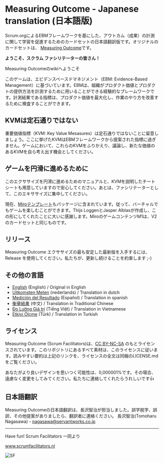 # Measuring Outcome - Japanese translation (日本語版)
Scrum.orgによるEBMフレームワークを基にした、アウトカム（成果）の計測に関して学習を促進するためのカードセットの日本語翻訳版です。オリジナルのカードセットは、 [Measuring Outcome](https://github.com/ScrumFacilitators/measuringoutcome-en)です。

**ようこそ、スクラム ファシリテーターの皆さん！**

Measuring Outcomeのwikiへようこそ

このゲームは、エビデンスベースドマネジメント（EBM: Evidence-Based Management）に基づいています。EBMは、組織がプロダクト価値とプロダクトの提供方法を計測するために用いることができる経験的なプレームワークです。計測結果である指標は、プロダクト価値を最大化し、作業のやり方を改善するために検査することができます。

## KVMは定石通りではない
重要価値指標（KVM: Key Value Mesasures）は定石通りではないことに留意しましょう。ここに挙げたKVMはEBMフレームワークから提案された指標に過ぎません。ゲームにおいて、これらのKVMをふりかえり、議論し、新たな価値のあるKVMを自ら考え出す機会としてください。

## ゲームを円滑に進めるために
このエクササイズを円滑に進めるためのマニュアルと、KVMを説明したチートシートも用意していますので安心してください。あとは、ファシリテーターとして、このエキササイズに集中してください。

現在、[Miroテンプレート](https://github.com/ScrumFacilitators/measuringoutcome-ja/blob/main/Measuring%20Outcome%20%5BMiro%20Template%5D%20m1.rtb)もパッケージに含まれています。従って、バーチャルでもゲームを楽しむことができます。Thijs LoggenとJasper Alblasが作成し、この形にしてくれたことに大いに感謝します。MiroのゲームコンテンツM1は、V2のカードセットと同じものです。

## リリース
Measuring Outcome エクササイズの最も安定した最新版を入手するには、Release を使用してください。私たちが、更新し続けることを約束します ;-)

## その他の言語
- [English](https://github.com/ScrumFacilitators/measuringoutcome-en) (English) / Original in English
- [Uitkomsten Meten](https://github.com/ScrumFacilitators/measuringoutcome-nl/releases/latest) (nederlands) / Translation in dutch
- [Medición del Resultado](https://github.com/ScrumFacilitators/measuringoutcome-es/releases/latest) (Español) / Translation in spanish
- [衡量結果](https://github.com/ScrumFacilitators/measuringoutcome-cht/releases/latest) (中文) / Translation in Traditional Chinese
- [Đo Lường Giá trị](https://github.com/ScrumFacilitators/measuringoutcome-vn/releases/latest) (Tiếng Việt) / Translation in Vietnamese
- [Etkiyi Ölçme](https://github.com/ScrumFacilitators/measuringoutcome-tr) (Türk) / Translation in Turkish

## ライセンス
Measuring Outcome (Scrum Facilitators)は、[CC BY-NC-SA](https://creativecommons.org/licenses/by-nc-sa/4.0/deed.ja) のもとライセンスされています。このリポジトリにあるすべて素材は、このライセンスに従います。読みやすい要約は上記のリンクを、ライセンスの全文は同梱のLICENSE.mdをご覧ください。

あなたがより良いデザインを思いつく可能性は、0,000001%です。その場合、遠慮なく変更をしてみてください。私たちに連絡してくれたらうれしいです👍

## 日本語翻訳
Measuring Outcomeの日本語翻訳は、長沢智治が担当しました。誤字脱字、誤訳、その他提案がありましたら、翻訳者に連絡ください。
長沢智治(Tomoharu Nagasawa) - nagasawa@servantworks.co.jp

***

Have fun!
Scrum Facilitators 一同より

www.scrumfacilitators.nl

![SF](https://www.scrumfacilitators.nl/wp-content/uploads/2020/04/cropped-SCRUMFACILITATOR_Mesa-de-trabajo-1-150x150-1-1.png)



